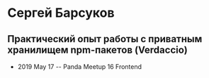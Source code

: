 # Сергей Барсуков

## Практический опыт работы с приватным хранилищем npm-пакетов (Verdaccio)
- 2019 May 17 -- Panda Meetup 16 Frontend    
